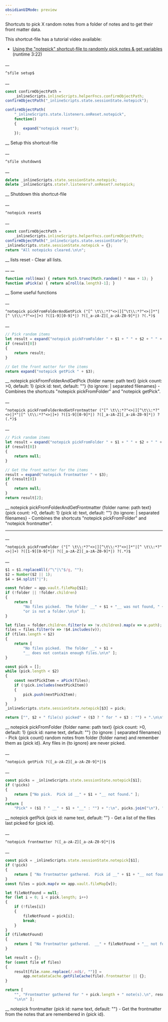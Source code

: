 ```yaml
---
obsidianUIMode: preview
---
```


Shortcuts to pick X random notes from a folder of notes and to get their front matter data.

This shortcut-file has a tutorial video available:
- [Using the "notepick" shortcut-file to randomly pick notes & get variables](https://www.youtube.com/watch?v=G1mvl-VwbIQ) (runtime 3:22)


__
```
^sfile setup$
```
__
```js
const confirmObjectPath =
	_inlineScripts.inlineScripts.helperFncs.confirmObjectPath;
confirmObjectPath("_inlineScripts.state.sessionState.notepick");

confirmObjectPath(
	"_inlineScripts.state.listeners.onReset.notepick",
	function()
	{
		expand("notepick reset");
	});
```
__
Setup this shortcut-file


__
```
^sfile shutdown$
```
__
```js
delete _inlineScripts.state.sessionState.notepick;
delete _inlineScripts.state?.listeners?.onReset?.notepick;
```
__
Shutdown this shortcut-file


__
```
^notepick reset$
```
__
```js
const confirmObjectPath =
	_inlineScripts.inlineScripts.helperFncs.confirmObjectPath;
confirmObjectPath("_inlineScripts.state.sessionState");
_inlineScripts.state.sessionState.notepick = {};
return "All notepicks cleared.\n\n";
```
__
lists reset - Clear all lists.


__
__
```js
function roll(max) { return Math.trunc(Math.random() * max + 1); }
function aPick(a) { return a[roll(a.length)-1]; }
```
__
Some useful functions


__
```
^notepick pickFromFolderAndGetPick ("[^ \t\\:*?"<>|][^\t\\:*?"<>|]*"|[^ \t\\:*?"<>|]+) ?([1-9][0-9]*|) ?([_a-zA-Z][_a-zA-Z0-9]*|) ?(.*)$
```
__
```js
// Pick random items
let result = expand("notepick pickFromFolder " + $1 + " " + $2 + " " + $3 + " " + $4);
if (result[0])
{
	return result;
}

// Get the front matter for the items
return expand("notepick getPick " + $3);
```
__
notepick pickFromFolderAndGetPick {folder name: path text} {pick count: >0, default: 1} {pick id: text, default: ""} {to ignore: | separated filenames} - Combines the shortcuts "notepick pickFromFolder" and "notepick getPick".


__
```
^notepick pickFromFolderAndGetFrontmatter ("[^ \t\\:*?"<>|][^\t\\:*?"<>|]*"|[^ \t\\:*?"<>|]+) ?([1-9][0-9]*|) ?([_a-zA-Z][_a-zA-Z0-9]*|) ?(.*)$
```
__
```js
// Pick random items
let result = expand("notepick pickFromFolder " + $1 + " " + $2 + " " + $3 + " " + $4);
if (result[0])
{
	return null;
}

// Get the front matter for the items
result = expand("notepick frontmatter " + $3);
if (result[0])
{
	return null;
}
return result[2];
```
__
notepick pickFromFolderAndGetFrontmatter {folder name: path text} {pick count: >0, default: 1} {pick id: text, default: ""} {to ignore: | separated filenames} - Combines the shortcuts "notepick pickFromFolder" and "notepick frontmatter".
***


__
```
^notepick pickFromFolder ("[^ \t\\:*?"<>|][^\t\\:*?"<>|]*"|[^ \t\\:*?"<>|]+) ?([1-9][0-9]*|) ?([_a-zA-Z][_a-zA-Z0-9]*|) ?(.*)$
```
__
```js
$1 = $1.replaceAll(/^\"|\"$/g, "");
$2 = Number($2 || 1);
$4 = $4.split("|");

const folder = app.vault.fileMap[$1];
if (!folder || !folder.children)
{
	return [
		"No files picked.  The folder __" + $1 + "__ was not found, " +
		"or is not a folder.\n\n" ];
}

let files = folder.children.filter(v => !v.children).map(v => v.path);
files = files.filter(v => !$4.includes(v));
if (files.length < $2)
{
	return [
		"No files picked.  The folder __" + $1 +
		"__ does not contain enough files.\n\n" ];
}

const pick = [];
while (pick.length < $2)
{
	const nextPickItem = aPick(files);
	if (!pick.includes(nextPickItem))
	{
		pick.push(nextPickItem);
	}
}
_inlineScripts.state.sessionState.notepick[$3] = pick;

return ["", $2 + " file(s) picked" + ($3 ? " for " + $3 : "") + ".\n\n" ];
```
__
notepick pickFromFolder {folder name: path text} {pick count: >0, default: 1} {pick id: name text, default: ""} {to ignore: | separated filenames} - Pick {pick count} random notes from folder {folder name} and remember them as {pick id}.  Any files in {to ignore} are never picked.


__
```
^notepick getPick ?([_a-zA-Z][_a-zA-Z0-9]*|)$
```
__
```js
const picks = _inlineScripts.state.sessionState.notepick[$1];
if (!picks)
{
	return ["No pick.  Pick id __" + $1 + "__ not found." ];
}
return [
	"Pick" + ($1 ? " __" + $1 + "__" : "") + ":\n", picks.join("\n"), "\n\n" ];
```
__
notepick getPick {pick id: name text, default: ""} - Get a list of the files last picked for {pick id}.


__
```
^notepick frontmatter ?([_a-zA-Z][_a-zA-Z0-9]*|)$
```
__
```js
const pick = _inlineScripts.state.sessionState.notepick[$1];
if (!pick)
{
	return [ "No frontmatter gathered.  Pick id __" + $1 + "__ not found." ];
}
const files = pick.map(v => app.vault.fileMap[v]);

let fileNotFound = null;
for (let i = 0; i < pick.length; i++)
{
	if (!files[i])
	{
		fileNotFound = pick[i];
		break;
	}
}
if (fileNotFound)
{
	return [ "No frontmatter gathered.  __" + fileNotFound + "__ not found." ];
}

let result = {};
for (const file of files)
{
	result[file.name.replace(/.md$/, "")] =
		app.metadataCache.getFileCache(file).frontmatter || {};
}

return [
	"", "Frontmatter gathered for " + pick.length + " note(s).\n", result,
	"\n\n" ];
```
__
notepick frontmatter {pick id: name text, default: ""} - Get the frontmatter from the notes that are remembered in {pick id}.
